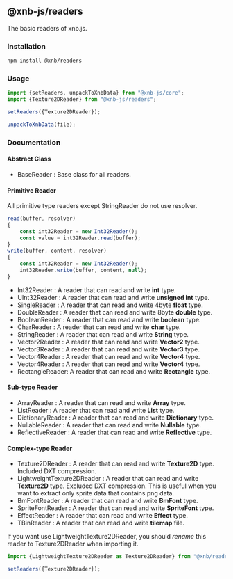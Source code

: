 @xnb-js/readers
----------------
The basic readers of xnb.js.
### Installation
```bash
npm install @xnb/readers
```
### Usage
```js
import {setReaders, unpackToXnbData} from "@xnb-js/core";
import {Texture2DReader} from "@xnb-js/readers";

setReaders({Texture2DReader});

unpackToXnbData(file);
```
### Documentation

#### Abstract Class
- BaseReader : Base class for all readers.
#### Primitive Reader
All primitive type readers except StringReader do not use resolver.
```js
read(buffer, resolver)
{
	const int32Reader = new Int32Reader();
	const value = int32Reader.read(buffer);
}
write(buffer, content, resolver)
{
	const int32Reader = new Int32Reader();
	int32Reader.write(buffer, content, null);
}
```
- Int32Reader : A reader that can read and write **int** type.
- UInt32Reader : A reader that can read and write **unsigned int** type.
- SingleReader : A reader that can read and write 4byte **float** type.
- DoubleReader : A reader that can read and write 8byte **double** type.
- BooleanReader : A reader that can read and write **boolean** type.
- CharReader : A reader that can read and write **char** type.
- StringReader : A reader that can read and write **String** type.
- Vector2Reader : A reader that can read and write **Vector2** type.
- Vector3Reader : A reader that can read and write **Vector3** type.
- Vector4Reader : A reader that can read and write **Vector4** type.
- Vector4Reader : A reader that can read and write **Vector4** type.
- RectangleReader: A reader that can read and write **Rectangle** type.
#### Sub-type Reader
- ArrayReader : A reader that can read and write **Array** type.
- ListReader : A reader that can read and write **List** type.
- DictionaryReader : A reader that can read and write **Dictionary** type.
- NullableReader : A reader that can read and write **Nullable** type.
- ReflectiveReader : A reader that can read and write **Reflective** type.
#### Complex-type Reader
- Texture2DReader : A reader that can read and write **Texture2D** type. Included DXT compression.
- LightweightTexture2DReader : A reader that can read and write **Texture2D** type. Excluded DXT compression. This is useful when you want to extract only sprite data that contains png data.
- BmFontReader : A reader that can read and write **BmFont** type.
- SpriteFontReader : A reader that can read and write **SpriteFont** type.
- EffectReader : A reader that can read and write **Effect** type.
- TBinReader : A reader that can read and write **tilemap** file.

If you want use LightweightTexture2DReader, you should *rename* this reader to Texture2DReader when importing it.
```js
import {LightweightTexture2DReader as Texture2DReader} from "@xnb/readers";

setReaders({Texture2DReader});
```